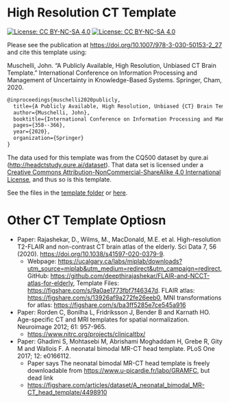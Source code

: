 
<!-- README.md is generated from README.Rmd. Please edit that file -->

# High Resolution CT Template

<!-- badges: start -->

[![License: CC BY-NC-SA
4.0](https://img.shields.io/badge/License-CC%20BY--NC--SA%204.0-lightgrey.svg)](https://creativecommons.org/licenses/by-nc-sa/4.0/)
[![License: CC BY-NC-SA
4.0](https://licensebuttons.net/l/by-nc-sa/4.0/80x15.png)](https://creativecommons.org/licenses/by-nc-sa/4.0/)
<!-- badges: end -->

Please see the publication at
<https://doi.org/10.1007/978-3-030-50153-2_27> and cite this template
using:

Muschelli, John. “A Publicly Available, High Resolution, Unbiased CT
Brain Template.” International Conference on Information Processing and
Management of Uncertainty in Knowledge-Based Systems. Springer, Cham,
2020.

``` tex
@inproceedings{muschelli2020publicly,
  title={A Publicly Available, High Resolution, Unbiased {CT} Brain Template},
  author={Muschelli, John},
  booktitle={International Conference on Information Processing and Management of Uncertainty in Knowledge-Based Systems},
  pages={358--366},
  year={2020},
  organization={Springer}
}
```

The data used for this template was from the CQ500 dataset by qure.ai
(<http://headctstudy.qure.ai/dataset>). That data set is licensed under
a [Creative Commons Attribution-NonCommercial-ShareAlike 4.0
International
License](http://creativecommons.org/licenses/by-nc-sa/4.0/), and thus so
is this template.

See the files in the [template folder](template/) or
[here](https://johnmuschelli.com/high_res_ct_template/template).

# Other CT Template Optiosn

- Paper: Rajashekar, D., Wilms, M., MacDonald, M.E. et
  al. High-resolution T2-FLAIR and non-contrast CT brain atlas of the
  elderly. Sci Data 7, 56 (2020).
  <https://doi.org/10.1038/s41597-020-0379-9>.
  - Webpage:
    <https://ucalgary.ca/labs/miplab/downloads?utm_source=miplab&utm_medium=redirect&utm_campaign=redirect>,
    GitHub:
    <https://github.com/deepthirajashekar/FLAIR-and-NCCT-atlas-for-elderly>,
    Template Files: <https://figshare.com/s/9a0ae1773fbf7f46347d>. FLAIR
    atlas: <https://figshare.com/s/13926af9a272fe26eeb0>, MNI
    transformations for atlas:
    <https://figshare.com/s/ba3ff5285e7ce545a916>
- Paper: Rorden C, Bonilha L, Fridriksson J, Bender B and Karnath HO.
  Age-specific CT and MRI templates for spatial normalization.
  Neuroimage 2012; 61: 957-965.
  - <https://www.nitrc.org/projects/clinicaltbx/>
- Paper: Ghadimi S, Mohtasebi M, Abrishami Moghaddam H, Grebe R, Gity M
  and Wallois F. A neonatal bimodal MR-CT head template. PLoS One 2017;
  12: e0166112.
  - Paper says The neonatal bimodal MR-CT head template is freely
    downloadable from <https://www.u-picardie.fr/labo/GRAMFC>, but dead
    link  
  - <https://figshare.com/articles/dataset/A_neonatal_bimodal_MR-CT_head_template/4498910>
